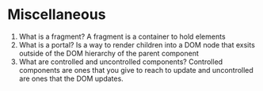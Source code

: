 # Miscellaneous

1. What is a fragment? A fragment is a container to hold elements
2. What is a portal? Is a way to render children into a DOM node that exsits outside of the DOM hierarchy of the parent component
3. What are controlled and uncontrolled components? Controlled components are ones that you give to reach to update and uncontrolled are ones that the DOM updates.
